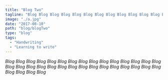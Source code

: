 ```yaml
---
title: "Blog Two"
tagline: "Blog Blog Blog Blog Blog Blog Blog Blog Blog Blog Blog Blog Blog Blog Blog Blog Blog Blog Blog Blog Blog Blog "
image: "./a.jpg"
date: "2017-08-10"
path: "blog/blogTwo"
type: "blog"
tags:
  - "Handwriting"
  - "Learning to write"
---
```


_Blog Blog Blog Blog Blog Blog Blog Blog Blog Blog Blog Blog Blog Blog Blog Blog Blog Blog Blog Blog Blog Blog Blog Blog Blog Blog Blog Blog Blog Blog Blog Blog Blog Blog_
